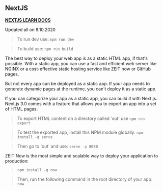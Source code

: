 ## NextJS

[**NEXTJS LEARN DOCS**](https://nextjs.org/learn/excel/typescript)

Updated all on 8.10.2020

> To run dev use: 
`npm run dev`

> To build use: 
`npm run build`

The best way to deploy your web app is as a static HTML app, if that's possible. With a static app, you can use a fast and efficient web server like NGINX or a cost-effective static hosting service like ZEIT now or GitHub pages.

But not every app can be deployed as a static app. If your app needs to generate dynamic pages at the runtime, you can't deploy it as a static app.

If you can categorize your app as a static app, you can build it with Next.js. Next.js 3.0 comes with a feature that allows you to export an app into a set of HTML pages.

> To export HTML content on a directory called 'out' use
`npm run export`

> To test the exported app, install this NPM module globally:
`npm install -g serve`

> Then go to 'out' and use:
`serve -p 8080`

ZEIT Now is the most simple and scalable way to deploy your application to production:

> `npm install -g now`

> Then, run the following command in the root directory of your app:
`now`

